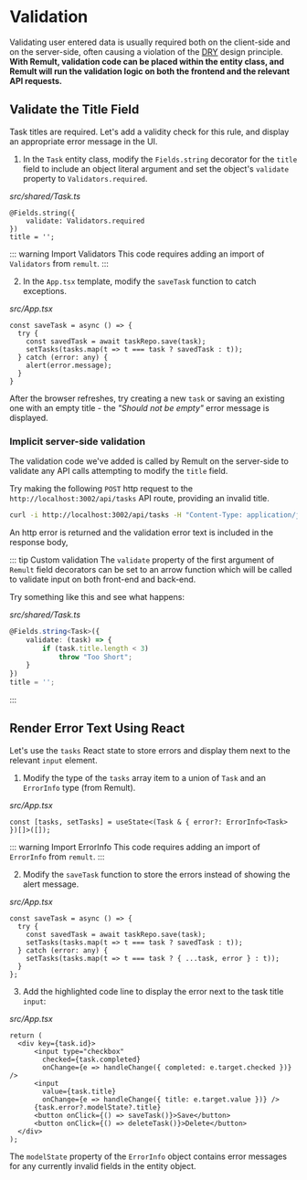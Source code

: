 # Validation
Validating user entered data is usually required both on the client-side and on the server-side, often causing a violation of the [DRY](https://en.wikipedia.org/wiki/Don%27t_repeat_yourself) design principle. **With Remult, validation code can be placed within the entity class, and Remult will run the validation logic on both the frontend and the relevant API requests.**

## Validate the Title Field

Task titles are required. Let's add a validity check for this rule, and display an appropriate error message in the UI.

1. In the `Task` entity class, modify the `Fields.string` decorator for the `title` field to include an object literal argument and set the object's `validate` property to `Validators.required`.

*src/shared/Task.ts*
```ts{1-3}
@Fields.string({
    validate: Validators.required
})
title = '';
```
::: warning Import Validators
This code requires adding an import of `Validators` from `remult`.
:::

2. In the `App.tsx` template, modify the `saveTask` function to catch exceptions.

*src/App.tsx*
```tsx{2,5-7}
const saveTask = async () => {
  try {
    const savedTask = await taskRepo.save(task);
    setTasks(tasks.map(t => t === task ? savedTask : t));
  } catch (error: any) {
    alert(error.message);
  }
}
```

After the browser refreshes, try creating a new `task` or saving an existing one with an empty title - the *"Should not be empty"* error message is displayed.

### Implicit server-side validation
The validation code we've added is called by Remult on the server-side to validate any API calls attempting to modify the `title` field.

Try making the following `POST` http request to the `http://localhost:3002/api/tasks` API route, providing an invalid title.

```sh
curl -i http://localhost:3002/api/tasks -H "Content-Type: application/json" -d "{\"title\": \"\"}"
```

An http error is returned and the validation error text is included in the response body,

::: tip Custom validation
The `validate` property of the first argument of `Remult` field decorators can be set to an arrow function which will be called to validate input on both front-end and back-end.

Try something like this and see what happens:

*src/shared/Task.ts*
```ts
@Fields.string<Task>({
    validate: (task) => {
        if (task.title.length < 3)
            throw "Too Short";
    }
})
title = '';
```
:::

## Render Error Text Using React

Let's use the `tasks` React state to store errors and display them next to the relevant `input` element.

1. Modify the type of the `tasks` array item to a union of `Task` and an `ErrorInfo` type (from Remult).

*src/App.tsx*
```tsx
const [tasks, setTasks] = useState<(Task & { error?: ErrorInfo<Task> })[]>([]);
```

::: warning Import ErrorInfo
This code requires adding an import of `ErrorInfo` from `remult`.
:::

2. Modify the `saveTask` function to store the errors instead of showing the alert message.

*src/App.tsx*
```tsx{6}
const saveTask = async () => {
  try {
    const savedTask = await taskRepo.save(task);
    setTasks(tasks.map(t => t === task ? savedTask : t));
  } catch (error: any) {
    setTasks(tasks.map(t => t === task ? { ...task, error } : t));
  }
};
```

3. Add the highlighted code line to display the error next to the task title `input`:
   
*src/App.tsx*
```tsx{9}
return (
  <div key={task.id}>
      <input type="checkbox"
        checked={task.completed}
        onChange={e => handleChange({ completed: e.target.checked })} />
      <input
        value={task.title}
        onChange={e => handleChange({ title: e.target.value })} />
      {task.error?.modelState?.title}
      <button onClick={() => saveTask()}>Save</button>
      <button onClick={() => deleteTask()}>Delete</button>
  </div>
);
```

The `modelState` property of the `ErrorInfo` object contains error messages for any currently invalid fields in the entity object.